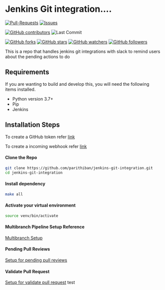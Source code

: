 # Jenkins Git integration....

[![Pull-Requests](https://img.shields.io/github/issues-pr/parithiban/jenkins-git-integration.svg?color=blue&style=plastic)](https://github.com/parithiban/jenkins-git-integration/pulls/)
[![Issues](https://img.shields.io/github/issues-raw/parithiban/jenkins-git-integration.svg?style=plastic)](https://github.com/parithiban/jenkins-git-integration/issues)

[![GitHub contributors](https://img.shields.io/github/contributors/parithiban/jenkins-git-integration.svg?style=plastic&color=blue)](https://GitHub.com/parithiban/jenkins-git-integration/graphs/contributors/)
![Last Commit](https://img.shields.io/github/last-commit/parithiban/jenkins-git-integration.svg?style=plastic)

[![GitHub forks](https://img.shields.io/github/forks/parithiban/jenkins-git-integration.svg?style=social)](https://github.com/parithiban/jenkins-git-integration/network/)
[![GitHub stars](https://img.shields.io/github/stars/parithiban/jenkins-git-integration.svg?style=social)](https://github.com/parithiban/jenkins-git-integration/stargazers)
[![GitHub watchers](https://img.shields.io/github/watchers/parithiban/jenkins-git-integration.svg?style=social&label=Watch&maxAge=2592000)](https://GitHub.com/parithiban/jenkins-git-integration/watchers/)
[![GitHub followers](https://img.shields.io/github/followers/parithiban.svg?style=social&label=Follow&maxAge=2592000)](https://github.com/parithiban?tab=followers)

This is a repo that handles jenkins git integrations with slack to remind users about the pending actions to do

## Requirements

If you are wanting to build and develop this, you will need the following items installed.

- Python version 3.7+
- Pip
- Jenkins

## Installation Steps

To create a GitHub token refer [link](https://help.github.com/en/articles/creating-a-personal-access-token-for-the-command-line)

To create a incoming webhook refer [link](https://api.slack.com/incoming-webhooks)

#### Clone the Repo

```bash
git clone https://github.com/parithiban/jenkins-git-integration.git
cd jenkins-git-integration
```

#### Install dependency

```bash
make all
```

#### Activate your virtual environment

```bash
source venv/bin/activate
```

#### Multibranch Pipeline Setup Reference

[Multibranch Setup](https://jenkins.io/doc/book/pipeline/multibranch/)

#### Pending Pull Reviews

[Setup for pending pull reviews](/pending-pull-reviews)

#### Validate Pull Request

[Setup for validate pull request](/validate-pull-request) test
